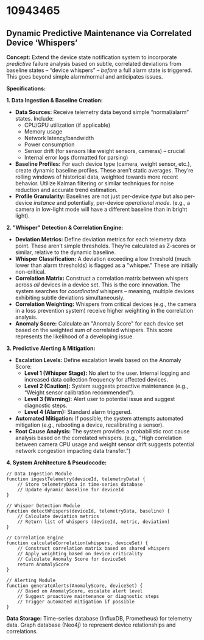 # 10943465

## Dynamic Predictive Maintenance via Correlated Device ‘Whispers’

**Concept:** Extend the device state notification system to incorporate *predictive* failure analysis based on subtle, correlated deviations from baseline states – “device whispers” – *before* a full alarm state is triggered. This goes beyond simple alarm/normal and anticipates issues.

**Specifications:**

**1. Data Ingestion & Baseline Creation:**

*   **Data Sources:** Receive telemetry data beyond simple “normal/alarm” states. Include:
    *   CPU/GPU utilization (if applicable)
    *   Memory usage
    *   Network latency/bandwidth
    *   Power consumption
    *   Sensor drift (for sensors like weight sensors, cameras) – crucial
    *   Internal error logs (formatted for parsing)
*   **Baseline Profiles:** For each device type (camera, weight sensor, etc.), create dynamic baseline profiles. These aren’t static averages. They’re rolling windows of historical data, weighted towards more recent behavior. Utilize Kalman filtering or similar techniques for noise reduction and accurate trend estimation.
*   **Profile Granularity:** Baselines are not just per-device *type* but also per-device *instance* and potentially, per-device *operational mode*. (e.g., a camera in low-light mode will have a different baseline than in bright light).

**2. "Whisper" Detection & Correlation Engine:**

*   **Deviation Metrics:** Define deviation metrics for each telemetry data point. These aren’t simple thresholds. They’re calculated as Z-scores or similar, relative to the dynamic baseline.
*   **Whisper Classification:** A deviation exceeding a low threshold (much lower than alarm thresholds) is flagged as a "whisper." These are initially non-critical.
*   **Correlation Matrix:** Construct a correlation matrix between whispers across *all* devices in a device set. This is the core innovation. The system searches for *coordinated* whispers – meaning, multiple devices exhibiting subtle deviations simultaneously.
*   **Correlation Weighting:**  Whispers from critical devices (e.g., the camera in a loss prevention system) receive higher weighting in the correlation analysis.
*   **Anomaly Score:** Calculate an "Anomaly Score" for each device set based on the weighted sum of correlated whispers. This score represents the likelihood of a developing issue.

**3. Predictive Alerting & Mitigation:**

*   **Escalation Levels:** Define escalation levels based on the Anomaly Score:
    *   **Level 1 (Whisper Stage):** No alert to the user. Internal logging and increased data collection frequency for affected devices.
    *   **Level 2 (Caution):**  System suggests proactive maintenance (e.g., “Weight sensor calibration recommended”).
    *   **Level 3 (Warning):** Alert user to potential issue and suggest diagnostic steps.
    *   **Level 4 (Alarm):**  Standard alarm triggered.
*   **Automated Mitigation:** If possible, the system attempts automated mitigation (e.g., rebooting a device, recalibrating a sensor).
*   **Root Cause Analysis:** The system provides a probabilistic root cause analysis based on the correlated whispers. (e.g., "High correlation between camera CPU usage and weight sensor drift suggests potential network congestion impacting data transfer.")

**4. System Architecture & Pseudocode:**

```
// Data Ingestion Module
function ingestTelemetry(deviceId, telemetryData) {
    // Store telemetryData in time-series database
    // Update dynamic baseline for deviceId
}

// Whisper Detection Module
function detectWhispers(deviceId, telemetryData, baseline) {
    // Calculate deviation metrics
    // Return list of whispers (deviceId, metric, deviation)
}

// Correlation Engine
function calculateCorrelation(whispers, deviceSet) {
    // Construct correlation matrix based on shared whispers
    // Apply weighting based on device criticality
    // Calculate Anomaly Score for deviceSet
    return AnomalyScore
}

// Alerting Module
function generateAlerts(AnomalyScore, deviceSet) {
    // Based on AnomalyScore, escalate alert level
    // Suggest proactive maintenance or diagnostic steps
    // Trigger automated mitigation if possible
}
```

**Data Storage:** Time-series database (InfluxDB, Prometheus) for telemetry data. Graph database (Neo4j) to represent device relationships and correlations.